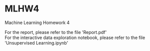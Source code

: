 # MLHW4

Machine Learning Homework 4

For the report, please refer to the file 'Report.pdf' 
<br>
For the interactive data exploration notebook, please refer to the file 'Unsupervised Learning.ipynb'

